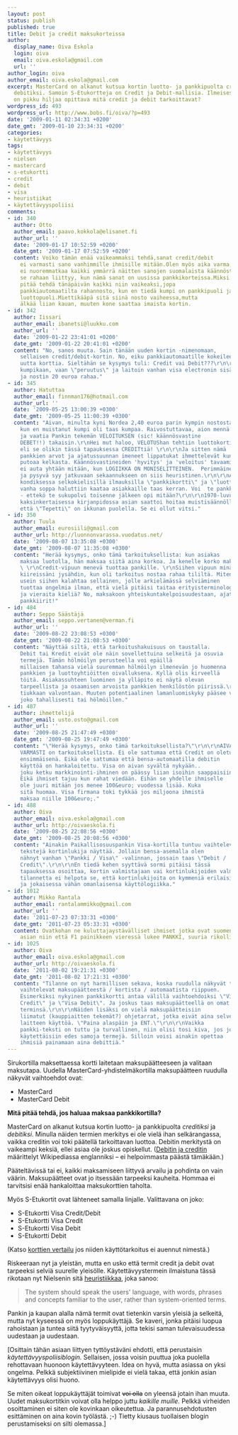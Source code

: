 ```yaml
---
layout: post
status: publish
published: true
title: Debit ja credit maksukorteissa
author:
  display_name: Oiva Eskola
  login: oiva
  email: oiva.eskola@gmail.com
  url: ''
author_login: oiva
author_email: oiva.eskola@gmail.com
excerpt: MasterCard on alkanut kutsua kortin luotto- ja pankkipuolta creditiksi ja
  debitiksi. Samoin S-Etukortteja on Credit ja Debit-mallisia. Ilmeisesti suomalaisten
  on pikku hiljaa opittava mitä credit ja debit tarkoittavat?
wordpress_id: 493
wordpress_url: http://www.bobs.fi/oiva/?p=493
date: '2009-01-11 02:34:31 +0200'
date_gmt: '2009-01-10 23:34:31 +0200'
categories:
- käytettävyys
tags:
- käytettävyys
- nielsen
- mastercard
- s-etukortti
- credit
- debit
- visa
- heuristiikat
- käytettävyyspoliisi
comments:
- id: 340
  author: Otto
  author_email: paavo.kokkola@elisanet.fi
  author_url: ''
  date: '2009-01-17 10:52:59 +0200'
  date_gmt: '2009-01-17 07:52:59 +0200'
  content: Voiko tämän enää vaikeammaksi tehdä,sanat credit/debit
    ei varmasti sano vanhimmille ihmisille mitään.Olen myös aika varma,
    ei nuoremmatkaa kaikki ymmärrä näitten sanojen suomalaista käännöstä.Kai
    se rahaan liittyy, kun nämä sanat on uusissa pankkikorteissa.Miksi asiat
    pitää tehdä tänäpäivän kaikki niin vaikeaksi,jopa
    pankkiautomaatilta rahannosto, kun en tiedä kumpi on pankkipuoli ja kumpi
    luottopuoli.Miettikääpä sitä siinä nosto vaiheessa,mutta
    älkää liian kauan, muuten kone saattaa imaista kortin.
- id: 342
  author: Iissari
  author_email: ibanetsi@luukku.com
  author_url: ''
  date: '2009-01-22 23:41:01 +0200'
  date_gmt: '2009-01-22 20:41:01 +0200'
  content: "No, sanos muuta. Sain tänään uuden kortin -nimenomaan,
    sellaisen credit/debit-kortin. No, eiku pankkiautomaatille kokeileemaan osseissa
    uutta korttia. Sieltähän se kysymys tuli: Credit vai Debit???\r\n\r\nEi
    kumpikaan, vaan \"peruutus\" ja laitoin vanhan visa electronin sisään
    ja nostin 20 euroa rahaa."
- id: 345
  author: Hatuttaa
  author_email: finnman176@hotmail.com
  author_url: ''
  date: '2009-05-25 13:00:39 +0300'
  date_gmt: '2009-05-25 11:00:39 +0300'
  content: "Aivan, minulta kyni Nordea 2,40 euroa parin kympin nostosta automaatilla,
    kun en muistanut kumpi oli taas kumpaa. Raivostuttavaa, aion mennä luukulle
    ja vaatia Pankin tekemän VELOITUKSEN (sic! käännösvastine
    DEBET!!) takaisin.\r\nHei mut haloo, VELOTUShan tehtiin luottokortin puolelta
    eli se olikin tässä tapauksessa CREDITtiä! \r\n\r\nJa sitten nämä
    pankkien arvot ja ajatussuunnan imeneet lippatukat ihmettelevät kun asiakas
    putoaa kelkasta. Käännösvastineiden 'hyvitys' ja 'veloitus' tavaaminen
    ei auta yhtään mitään, kun LOGIIKKA ON MONISELITTEINEN.  Perimmäinen
    ja pysyvä syy jatkuvaan sekaannukseen on siis heuristinen.\r\n\r\nAsia oli
    kondiksessa selkokielisillä ilmauksilla \"pankkikortti\" ja \"luotto\". Nyt
    vanha soppa haluttiin kaataa asiakkaille taas kerran. Voi  te pankkien lippatukat
    - ettekö te sukupolvi toisenne jälkeen opi mitään?\r\n\r\n1970-luvulla
    kaksinkertaisessa kirjanpidossa asian saattoi hoitaa muistisäännöllä
    että \"Tepetti\" on ikkunan puolella. Se ei ollut vitsi."
- id: 350
  author: Tuula
  author_email: eurosiili@gmail.com
  author_url: http://luonnonvarassa.vuodatus.net/
  date: '2009-08-07 13:35:08 +0300'
  date_gmt: '2009-08-07 11:35:08 +0300'
  content: "Herää kysymys, onko tämä tarkoituksellista: kun asiakas
    maksaa luotolla, hän maksaa siitä aina korkoa. Ja kenelle korko maksetaankaan...
    \ \r\nCredit-vipuun menevä tuottaa pankille. \r\nSiihen vipuun minäkin
    kiireissäni jysähdin, kun oli tarkoitus nostaa rahaa tililtä. Miten
    usein siihen kalahtaa sellainen, jolle arkielämässä selviäminen
    tuottaa ongelmia ilman, että vielä pitäisi taitaa erityisterminologiaa
    ja vieraita kieliä? No, maksakoon yhteiskuntakelpoisuudestaan, ajattelevat
    pankkiirit!"
- id: 484
  author: Seppo Säästäjä
  author_email: seppo.vertanen@verman.fi
  author_url: ''
  date: '2009-08-22 23:08:53 +0300'
  date_gmt: '2009-08-22 21:08:53 +0300'
  content: "Näyttää siltä, että tarkoitushakuisuus on taustalla.
    Debit tai Kredit eivät ole näin sovellettuina selkeitä ja osuvia
    termejä. Tämän hölmöilyn perusteella voi epäillä
    millaisen tahansa vielä suuremman hölmöilyn ilmenevän jo huomenna
    pankkien ja luottoyhtiöitten oivalluksena. Kyllä olis kirveellä
    töitä. Asiakassuhteen luominen ja ylläpito ei näytä olevan
    tarpeellista ja osaamisen arvoista pankkien henkilöstön piirissä.\r\nPankit
    tiukkaan valvontaan. Muuten potentiaalinen lamanluomiskyky pääsee voitolle,
    joko tahallisesti tai hölmöillen."
- id: 487
  author: ihmettelijä
  author_email: usto.osto@gmail.com
  author_url: ''
  date: '2009-08-25 21:47:49 +0300'
  date_gmt: '2009-08-25 19:47:49 +0300'
  content: "\"Herää kysymys, onko tämä tarkoituksellista?\"\r\n\r\nAIVAN
    VARMASTI on tarkoituksellista. Ei ole sattumaa että Credit on oletuksena
    ensimmäisenä. Eikä ole sattumaa että bensa-automaatilla debitin
    käyttöä on hankaloitettu. Visa on aivan syvältä nykyään..
    joku ketku markkinointi-ihminen on päässy liian isoihin saappaisiin.
    Eikä ihmiset tajuu kun rahat viedään. Eihän se yhdelle ihmiselle
    ole juuri mitään jos menee 100&euro; vuodessa lisää. Kuka
    sitä huomaa. Visa firmana toki tykkää jos miljoona ihmistä
    maksaa niille 100&euro;."
- id: 488
  author: Oiva
  author_email: oiva.eskola@gmail.com
  author_url: http://oivaeskola.fi
  date: '2009-08-25 22:08:56 +0300'
  date_gmt: '2009-08-25 20:08:56 +0300'
  content: "Ainakin Paikallisosuuspankin Visa-kortilla tuntuu vaihtelevan mitä
    tekstejä kortinlukija näyttää. Jollain bensa-asemalla olen
    nähnyt vanhan \"Pankki / Visa\" -valinnan, jossain taas \"Debit /
    Credit\".\r\n\r\nEn tiedä kehen syyttävä sormi pitäisi tässä
    tapauksessa osoittaa, kortin valmistajaan vai kortinlukijoiden valmistajiin? Ainakaan
    tilannetta ei helpota se, että kortinlukijoita on kymmeniä erilaisia,
    ja jokaisessa vähän omanlaisensa käyttölogiikka."
- id: 1012
  author: Mikko Rantala
  author_email: rantalammikko@gmail.com
  author_url: ''
  date: '2011-07-23 07:33:31 +0300'
  date_gmt: '2011-07-23 05:33:31 +0300'
  content: Ovatkohan ne kuluttajaystävälliset ihmiset jotka ovat suomentaneet
    asian niin että F1 painikkeen vieressä lukee PANKKI, suuria rikollisia?
- id: 1025
  author: Oiva
  author_email: oiva.eskola@gmail.com
  author_url: http://oivaeskola.fi
  date: '2011-08-02 19:21:31 +0300'
  date_gmt: '2011-08-02 17:21:31 +0300'
  content: "Tilanne on nyt harmillisen sekava, koska ruudulla näkyvät tekstit
    vaihtelevat maksupäätteestä / kortista / automaatista riippuen.
    Esimerkiksi nykyinen pankkikortti antaa välillä vaihtoehdoiksi \"Visa
    Credit\" ja \"Visa Debit\". Ja joskus taas maksupäätteellä on omat
    terminsä.\r\n\r\nNäiden lisäksi on vielä maksupäätteisiin
    liimatut (kauppiaitten tekemät?) ohjetarrat, jotka eivät aina selvennä
    laitteen käyttöä. \"Paina alaspäin ja ENT.\"\r\n\r\nVaikka
    pankki-teksti on tuttu ja turvallinen, niin olisi tosi kiva, jos joka paikassa
    käytettäisiin edes samoja termejä. Silloin voisi ainakin opettaa
    ihmisiä painamaan aina debittiä."
---
```

<p>Sirukortilla maksettaessa kortti laitetaan maksupäätteeseen ja valitaan maksutapa. Uudella MasterCard-yhdistelmäkortilla maksupäätteen ruudulla näkyvät vaihtoehdot ovat:</p>
<ul>
<li>MasterCard</li>
<li>MasterCard Debit</li>
</ul>
<p><strong>M</strong><strong>itä pitää tehdä, jos haluaa maksaa pankkikortilla?</strong></p>
<p>MasterCard on alkanut kutsua kortin luotto- ja pankkipuolta <em>creditiksi</em> ja <em>debitiksi</em>. Minulla näiden termien merkitys ei ole vielä ihan selkärangassa, vaikka creditin voi toki päätellä tarkoittavan luottoa. Debitin merkitystä on vaikeampi keksiä, ellei asiaa ole joskus opiskellut. (<a title="Wikipedia: debits and credits" href="http://en.wikipedia.org/wiki/Debit">Debitin ja creditin</a> määrittelyt Wikipediassa englanniksi &ndash; ei helpoimmasta päästä tämäkään.)</p>
<p>Pääteltävissä tai ei, kaikki maksamiseen liittyvä arvailu ja pohdinta on vain väärin. Maksupäätteet ovat jo itsessään tarpeeksi kauheita. Hommaa ei tarvitsisi enää hankaloittaa maksukorttien taholta.</p>
<p>Myös S-Etukortit ovat lähteneet samalla linjalle. Valittavana on joko:</p>
<ul>
<li>S-Etukortti Visa Credit/Debit</li>
<li>S-Etukortti Visa Credit</li>
<li>S-Etukortti Visa Debit</li>
<li>S-Etukortti Debit</li>
</ul>
<p>(Katso <a title="S-Pankki: vertaa kortteja" href="http://www.s-pankki.fi/kortit_luotot/kortit/fi_FI/vertaa/">korttien vertailu</a> jos niiden käyttötarkoitus ei auennut nimestä.)</p>
<p>Riskeeraan nyt ja yleistän, mutta en usko että termit credit ja debit ovat tarpeeksi selviä suurelle yleisölle. Käytettävyystermein ilmaistuna tässä rikotaan nyt Nielsenin sitä <a title="Ten Usability Heuristics" href="http://www.useit.com/papers/heuristic/heuristic_list.html">heuristiikkaa</a>, joka sanoo:</p>
<blockquote><p>The system should speak the users' language, with words, phrases and concepts familiar to the user, rather than system-oriented terms.</p></blockquote>
<p>Pankin ja kaupan alalla nämä termit ovat tietenkin varsin yleisiä ja selkeitä, mutta nyt kyseessä on myös loppukäyttäjä. Se kaveri, jonka pitäisi luopua rahoistaan ja tuntea siitä tyytyväisyyttä, jotta tekisi saman tulevaisuudessa uudestaan ja uudestaan.</p>
<p>[Osittain tähän asiaan liittyen tyttöystäväni ehdotti, että perustaisin <em>käytettävyyspoliisiblogin.</em> Sellaisen, jossa voisin puuttua joka puolella rehottavaan huonoon käytettävyyteen. Idea on hyvä, mutta asiassa on yksi ongelma. Pelkkä subjektiivinen mielipide ei vielä takaa, että jonkin asian käytettävyys olisi huono.</p>
<p>Se miten oikeat loppukäyttäjät toimivat <span style="text-decoration: line-through;">voi olla</span> on yleensä jotain ihan muuta. Uudet maksukortitkin voivat olla helppo juttu <em>kaikille muille. </em>Pelkkä virheiden osoittaminen ei siten ole kovinkaan oikeutettua. Ja parannusehdotusten esittäminen on aina kovin työlästä. ;-) Tietty kiusaus tuollaisen blogin perustamiseksi on silti olemassa.]</p>
<div style="margin-left: -20px">
<script type="text/javascript" src="http://impfi.tradedoubler.com/imp?g(19173450)a(1897618)" charset=""></script>
</div>
